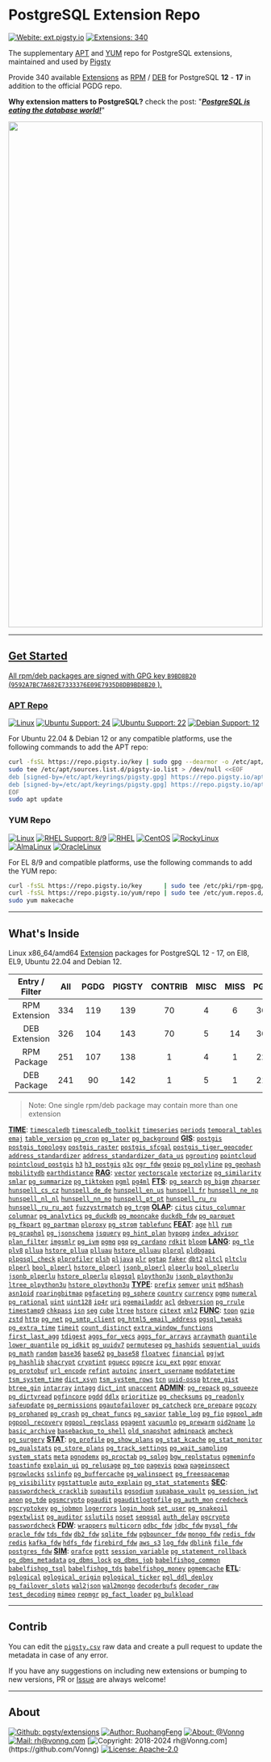 # PostgreSQL Extension Repo

[![Webite: ext.pigsty.io](https://img.shields.io/badge/website-ext.pigsty.io-slategray?style=flat&logo=cilium&logoColor=white)](https://ext.pigsty.io)
[![Extensions: 340](https://img.shields.io/badge/extensions-340-%233E668F?style=flat&logo=postgresql&logoColor=white&labelColor=3E668F)](https://pigsty.io/docs/pgext/list)

The supplementary [APT](#apt-repo) and [YUM](#yum-repo) repo for PostgreSQL extensions, maintained and used by [Pigsty](https://pigsty.io)

Provide 340 available [Extensions](/list) as [RPM](/rpm) / [DEB](/deb) for PostgreSQL **12** - **17** in addition to the official PGDG repo.

**Why extension matters to PostgreSQL?** check the post: "[***PostgreSQL is eating the database world!***](https://medium.com/@fengruohang/postgres-is-eating-the-database-world-157c204dcfc4)"

<a href="https://medium.com/@fengruohang/postgres-is-eating-the-database-world-157c204dcfc4"><img src="https://pigsty.io/img/pigsty/ecosystem.jpg" style="max-width: 1000px; max-height: 1000px; width: 100%; height: auto;">


-------

## Get Started

All rpm/deb packages are signed with GPG key `B9BD8B20` (`9592A7BC7A682E7333376E09E7935D8DB9BD8B20` ).

### APT Repo

[![Linux](https://img.shields.io/badge/Linux-x86_64-%23FCC624?style=flat&logo=linux&labelColor=FCC624&logoColor=black)](https://pigsty.io/docs/node)
[![Ubuntu Support: 24](https://img.shields.io/badge/Ubuntu-24/noble-%23E95420?style=flat&logo=ubuntu&logoColor=%23E95420)](https://pigsty.io/docs/pgext/list/deb/)
[![Ubuntu Support: 22](https://img.shields.io/badge/Ubuntu-22/jammy-%23E95420?style=flat&logo=ubuntu&logoColor=%23E95420)](https://pigsty.io/docs/pgext/list/deb/)
[![Debian Support: 12](https://img.shields.io/badge/Debian-12/bookworm-%23A81D33?style=flat&logo=debian&logoColor=%23A81D33)](https://pigsty.io/docs/reference/compatibility/)

For Ubuntu 22.04 & Debian 12 or any compatible platforms, use the following commands to add the APT repo:

```bash
curl -fsSL https://repo.pigsty.io/key | sudo gpg --dearmor -o /etc/apt/keyrings/pigsty.gpg
sudo tee /etc/apt/sources.list.d/pigsty-io.list > /dev/null <<EOF
deb [signed-by=/etc/apt/keyrings/pigsty.gpg] https://repo.pigsty.io/apt/infra generic main 
deb [signed-by=/etc/apt/keyrings/pigsty.gpg] https://repo.pigsty.io/apt/pgsql/$(lsb_release -cs) $(lsb_release -cs) main
EOF
sudo apt update
```

### YUM Repo

[![Linux](https://img.shields.io/badge/Linux-x86_64-%23FCC624?style=flat&logo=linux&labelColor=FCC624&logoColor=black)](https://pigsty.io/docs/node)
[![RHEL Support: 8/9](https://img.shields.io/badge/EL-7/8/9-red?style=flat&logo=redhat&logoColor=red)](https://pigsty.io/docs/pgext/list/rpm/)
[![RHEL](https://img.shields.io/badge/RHEL-slategray?style=flat&logo=redhat&logoColor=red)](https://pigsty.io/docs/pgext/list/rpm/)
[![CentOS](https://img.shields.io/badge/CentOS-slategray?style=flat&logo=centos&logoColor=%23262577)](https://almalinux.org/)
[![RockyLinux](https://img.shields.io/badge/RockyLinux-slategray?style=flat&logo=rockylinux&logoColor=%2310B981)](https://almalinux.org/)
[![AlmaLinux](https://img.shields.io/badge/AlmaLinux-slategray?style=flat&logo=almalinux&logoColor=black)](https://almalinux.org/)
[![OracleLinux](https://img.shields.io/badge/OracleLinux-slategray?style=flat&logo=oracle&logoColor=%23F80000)](https://almalinux.org/)

For EL 8/9 and compatible platforms, use the following commands to add the YUM repo:

```bash
curl -fsSL https://repo.pigsty.io/key      | sudo tee /etc/pki/rpm-gpg/RPM-GPG-KEY-pigsty >/dev/null  # add gpg key
curl -fsSL https://repo.pigsty.io/yum/repo | sudo tee /etc/yum.repos.d/pigsty.repo        >/dev/null  # add repo file
sudo yum makecache
```

-------

## What's Inside

Linux x86_64/amd64 [Extension](/list) packages for PostgreSQL 12 - 17, on El8, EL9, Ubuntu 22.04 and Debian 12.

|Entry / Filter | All | PGDG | PIGSTY | CONTRIB | MISC | MISS | PG17 | PG16 | PG15 | PG14 | PG13 | PG12|
|:----:|:----:|:----:|:----:|:----:|:----:|:----:|:----:|:----:|:----:|:----:|:----:|:----:|
| RPM Extension | 334 | 119 | 139 | 70 | 4 | 6 | 301 | 330 | 333 | 319 | 307 | 294 |
| DEB Extension | 326 | 104 | 143 | 70 | 5 | 14 | 302 | 322 | 325 | 316 | 303 | 293 |
| RPM Package | 251 | 107 | 138 | 1 | 4 | 1 | 220 | 247 | 250 | 239 | 229 | 216 |
| DEB Package | 241 | 90 | 142 | 1 | 5 | 1 | 218 | 237 | 240 | 234 | 223 | 213 |



> Note: One single rpm/deb package may contain more than one extension

[**TIME**](/time): [`timescaledb`](/timescaledb) [`timescaledb_toolkit`](/timescaledb_toolkit) [`timeseries`](/timeseries) [`periods`](/periods) [`temporal_tables`](/temporal_tables) [`emaj`](/emaj) [`table_version`](/table_version) [`pg_cron`](/pg_cron) [`pg_later`](/pg_later) [`pg_background`](/pg_background)
[**GIS**](/gis): [`postgis`](/postgis) [`postgis_topology`](/postgis_topology) [`postgis_raster`](/postgis_raster) [`postgis_sfcgal`](/postgis_sfcgal) [`postgis_tiger_geocoder`](/postgis_tiger_geocoder) [`address_standardizer`](/address_standardizer) [`address_standardizer_data_us`](/address_standardizer_data_us) [`pgrouting`](/pgrouting) [`pointcloud`](/pointcloud) [`pointcloud_postgis`](/pointcloud_postgis) [`h3`](/h3) [`h3_postgis`](/h3_postgis) [`q3c`](/q3c) [`ogr_fdw`](/ogr_fdw) [`geoip`](/geoip) [`pg_polyline`](/pg_polyline) [`pg_geohash`](/pg_geohash) [`mobilitydb`](/mobilitydb) [`earthdistance`](/earthdistance)
[**RAG**](/rag): [`vector`](/vector) [`vectorscale`](/vectorscale) [`vectorize`](/vectorize) [`pg_similarity`](/pg_similarity) [`smlar`](/smlar) [`pg_summarize`](/pg_summarize) [`pg_tiktoken`](/pg_tiktoken) [`pgml`](/pgml) [`pg4ml`](/pg4ml)
[**FTS**](/fts): [`pg_search`](/pg_search) [`pg_bigm`](/pg_bigm) [`zhparser`](/zhparser) [`hunspell_cs_cz`](/hunspell_cs_cz) [`hunspell_de_de`](/hunspell_de_de) [`hunspell_en_us`](/hunspell_en_us) [`hunspell_fr`](/hunspell_fr) [`hunspell_ne_np`](/hunspell_ne_np) [`hunspell_nl_nl`](/hunspell_nl_nl) [`hunspell_nn_no`](/hunspell_nn_no) [`hunspell_pt_pt`](/hunspell_pt_pt) [`hunspell_ru_ru`](/hunspell_ru_ru) [`hunspell_ru_ru_aot`](/hunspell_ru_ru_aot) [`fuzzystrmatch`](/fuzzystrmatch) [`pg_trgm`](/pg_trgm)
[**OLAP**](/olap): [`citus`](/citus) [`citus_columnar`](/citus_columnar) [`columnar`](/columnar) [`pg_analytics`](/pg_analytics) [`pg_duckdb`](/pg_duckdb) [`pg_mooncake`](/pg_mooncake) [`duckdb_fdw`](/duckdb_fdw) [`pg_parquet`](/pg_parquet) [`pg_fkpart`](/pg_fkpart) [`pg_partman`](/pg_partman) [`plproxy`](/plproxy) [`pg_strom`](/pg_strom) [`tablefunc`](/tablefunc)
[**FEAT**](/feat): [`age`](/age) [`hll`](/hll) [`rum`](/rum) [`pg_graphql`](/pg_graphql) [`pg_jsonschema`](/pg_jsonschema) [`jsquery`](/jsquery) [`pg_hint_plan`](/pg_hint_plan) [`hypopg`](/hypopg) [`index_advisor`](/index_advisor) [`plan_filter`](/plan_filter) [`imgsmlr`](/imgsmlr) [`pg_ivm`](/pg_ivm) [`pgmq`](/pgmq) [`pgq`](/pgq) [`pg_cardano`](/pg_cardano) [`rdkit`](/rdkit) [`bloom`](/bloom)
[**LANG**](/lang): [`pg_tle`](/pg_tle) [`plv8`](/plv8) [`pllua`](/pllua) [`hstore_pllua`](/hstore_pllua) [`plluau`](/plluau) [`hstore_plluau`](/hstore_plluau) [`plprql`](/plprql) [`pldbgapi`](/pldbgapi) [`plpgsql_check`](/plpgsql_check) [`plprofiler`](/plprofiler) [`plsh`](/plsh) [`pljava`](/pljava) [`plr`](/plr) [`pgtap`](/pgtap) [`faker`](/faker) [`dbt2`](/dbt2) [`pltcl`](/pltcl) [`pltclu`](/pltclu) [`plperl`](/plperl) [`bool_plperl`](/bool_plperl) [`hstore_plperl`](/hstore_plperl) [`jsonb_plperl`](/jsonb_plperl) [`plperlu`](/plperlu) [`bool_plperlu`](/bool_plperlu) [`jsonb_plperlu`](/jsonb_plperlu) [`hstore_plperlu`](/hstore_plperlu) [`plpgsql`](/plpgsql) [`plpython3u`](/plpython3u) [`jsonb_plpython3u`](/jsonb_plpython3u) [`ltree_plpython3u`](/ltree_plpython3u) [`hstore_plpython3u`](/hstore_plpython3u)
[**TYPE**](/type): [`prefix`](/prefix) [`semver`](/semver) [`unit`](/unit) [`md5hash`](/md5hash) [`asn1oid`](/asn1oid) [`roaringbitmap`](/roaringbitmap) [`pgfaceting`](/pgfaceting) [`pg_sphere`](/pg_sphere) [`country`](/country) [`currency`](/currency) [`pgmp`](/pgmp) [`numeral`](/numeral) [`pg_rational`](/pg_rational) [`uint`](/uint) [`uint128`](/uint128) [`ip4r`](/ip4r) [`uri`](/uri) [`pgemailaddr`](/pgemailaddr) [`acl`](/acl) [`debversion`](/debversion) [`pg_rrule`](/pg_rrule) [`timestamp9`](/timestamp9) [`chkpass`](/chkpass) [`isn`](/isn) [`seg`](/seg) [`cube`](/cube) [`ltree`](/ltree) [`hstore`](/hstore) [`citext`](/citext) [`xml2`](/xml2)
[**FUNC**](/func): [`topn`](/topn) [`gzip`](/gzip) [`zstd`](/zstd) [`http`](/http) [`pg_net`](/pg_net) [`pg_smtp_client`](/pg_smtp_client) [`pg_html5_email_address`](/pg_html5_email_address) [`pgsql_tweaks`](/pgsql_tweaks) [`pg_extra_time`](/pg_extra_time) [`timeit`](/timeit) [`count_distinct`](/count_distinct) [`extra_window_functions`](/extra_window_functions) [`first_last_agg`](/first_last_agg) [`tdigest`](/tdigest) [`aggs_for_vecs`](/aggs_for_vecs) [`aggs_for_arrays`](/aggs_for_arrays) [`arraymath`](/arraymath) [`quantile`](/quantile) [`lower_quantile`](/lower_quantile) [`pg_idkit`](/pg_idkit) [`pg_uuidv7`](/pg_uuidv7) [`permuteseq`](/permuteseq) [`pg_hashids`](/pg_hashids) [`sequential_uuids`](/sequential_uuids) [`pg_math`](/pg_math) [`random`](/random) [`base36`](/base36) [`base62`](/base62) [`pg_base58`](/pg_base58) [`floatvec`](/floatvec) [`financial`](/financial) [`pgjwt`](/pgjwt) [`pg_hashlib`](/pg_hashlib) [`shacrypt`](/shacrypt) [`cryptint`](/cryptint) [`pguecc`](/pguecc) [`pgpcre`](/pgpcre) [`icu_ext`](/icu_ext) [`pgqr`](/pgqr) [`envvar`](/envvar) [`pg_protobuf`](/pg_protobuf) [`url_encode`](/url_encode) [`refint`](/refint) [`autoinc`](/autoinc) [`insert_username`](/insert_username) [`moddatetime`](/moddatetime) [`tsm_system_time`](/tsm_system_time) [`dict_xsyn`](/dict_xsyn) [`tsm_system_rows`](/tsm_system_rows) [`tcn`](/tcn) [`uuid-ossp`](/uuid-ossp) [`btree_gist`](/btree_gist) [`btree_gin`](/btree_gin) [`intarray`](/intarray) [`intagg`](/intagg) [`dict_int`](/dict_int) [`unaccent`](/unaccent)
[**ADMIN**](/admin): [`pg_repack`](/pg_repack) [`pg_squeeze`](/pg_squeeze) [`pg_dirtyread`](/pg_dirtyread) [`pgfincore`](/pgfincore) [`pgdd`](/pgdd) [`ddlx`](/ddlx) [`prioritize`](/prioritize) [`pg_checksums`](/pg_checksums) [`pg_readonly`](/pg_readonly) [`safeupdate`](/safeupdate) [`pg_permissions`](/pg_permissions) [`pgautofailover`](/pgautofailover) [`pg_catcheck`](/pg_catcheck) [`pre_prepare`](/pre_prepare) [`pgcozy`](/pgcozy) [`pg_orphaned`](/pg_orphaned) [`pg_crash`](/pg_crash) [`pg_cheat_funcs`](/pg_cheat_funcs) [`pg_savior`](/pg_savior) [`table_log`](/table_log) [`pg_fio`](/pg_fio) [`pgpool_adm`](/pgpool_adm) [`pgpool_recovery`](/pgpool_recovery) [`pgpool_regclass`](/pgpool_regclass) [`pgagent`](/pgagent) [`vacuumlo`](/vacuumlo) [`pg_prewarm`](/pg_prewarm) [`oid2name`](/oid2name) [`lo`](/lo) [`basic_archive`](/basic_archive) [`basebackup_to_shell`](/basebackup_to_shell) [`old_snapshot`](/old_snapshot) [`adminpack`](/adminpack) [`amcheck`](/amcheck) [`pg_surgery`](/pg_surgery)
[**STAT**](/stat): [`pg_profile`](/pg_profile) [`pg_show_plans`](/pg_show_plans) [`pg_stat_kcache`](/pg_stat_kcache) [`pg_stat_monitor`](/pg_stat_monitor) [`pg_qualstats`](/pg_qualstats) [`pg_store_plans`](/pg_store_plans) [`pg_track_settings`](/pg_track_settings) [`pg_wait_sampling`](/pg_wait_sampling) [`system_stats`](/system_stats) [`meta`](/meta) [`pgnodemx`](/pgnodemx) [`pg_proctab`](/pg_proctab) [`pg_sqlog`](/pg_sqlog) [`bgw_replstatus`](/bgw_replstatus) [`pgmeminfo`](/pgmeminfo) [`toastinfo`](/toastinfo) [`explain_ui`](/explain_ui) [`pg_relusage`](/pg_relusage) [`pg_top`](/pg_top) [`pagevis`](/pagevis) [`powa`](/powa) [`pageinspect`](/pageinspect) [`pgrowlocks`](/pgrowlocks) [`sslinfo`](/sslinfo) [`pg_buffercache`](/pg_buffercache) [`pg_walinspect`](/pg_walinspect) [`pg_freespacemap`](/pg_freespacemap) [`pg_visibility`](/pg_visibility) [`pgstattuple`](/pgstattuple) [`auto_explain`](/auto_explain) [`pg_stat_statements`](/pg_stat_statements)
[**SEC**](/sec): [`passwordcheck_cracklib`](/passwordcheck_cracklib) [`supautils`](/supautils) [`pgsodium`](/pgsodium) [`supabase_vault`](/supabase_vault) [`pg_session_jwt`](/pg_session_jwt) [`anon`](/anon) [`pg_tde`](/pg_tde) [`pgsmcrypto`](/pgsmcrypto) [`pgaudit`](/pgaudit) [`pgauditlogtofile`](/pgauditlogtofile) [`pg_auth_mon`](/pg_auth_mon) [`credcheck`](/credcheck) [`pgcryptokey`](/pgcryptokey) [`pg_jobmon`](/pg_jobmon) [`logerrors`](/logerrors) [`login_hook`](/login_hook) [`set_user`](/set_user) [`pg_snakeoil`](/pg_snakeoil) [`pgextwlist`](/pgextwlist) [`pg_auditor`](/pg_auditor) [`sslutils`](/sslutils) [`noset`](/noset) [`sepgsql`](/sepgsql) [`auth_delay`](/auth_delay) [`pgcrypto`](/pgcrypto) [`passwordcheck`](/passwordcheck)
[**FDW**](/fdw): [`wrappers`](/wrappers) [`multicorn`](/multicorn) [`odbc_fdw`](/odbc_fdw) [`jdbc_fdw`](/jdbc_fdw) [`mysql_fdw`](/mysql_fdw) [`oracle_fdw`](/oracle_fdw) [`tds_fdw`](/tds_fdw) [`db2_fdw`](/db2_fdw) [`sqlite_fdw`](/sqlite_fdw) [`pgbouncer_fdw`](/pgbouncer_fdw) [`mongo_fdw`](/mongo_fdw) [`redis_fdw`](/redis_fdw) [`redis`](/redis) [`kafka_fdw`](/kafka_fdw) [`hdfs_fdw`](/hdfs_fdw) [`firebird_fdw`](/firebird_fdw) [`aws_s3`](/aws_s3) [`log_fdw`](/log_fdw) [`dblink`](/dblink) [`file_fdw`](/file_fdw) [`postgres_fdw`](/postgres_fdw)
[**SIM**](/sim): [`orafce`](/orafce) [`pgtt`](/pgtt) [`session_variable`](/session_variable) [`pg_statement_rollback`](/pg_statement_rollback) [`pg_dbms_metadata`](/pg_dbms_metadata) [`pg_dbms_lock`](/pg_dbms_lock) [`pg_dbms_job`](/pg_dbms_job) [`babelfishpg_common`](/babelfishpg_common) [`babelfishpg_tsql`](/babelfishpg_tsql) [`babelfishpg_tds`](/babelfishpg_tds) [`babelfishpg_money`](/babelfishpg_money) [`pgmemcache`](/pgmemcache)
[**ETL**](/etl): [`pglogical`](/pglogical) [`pglogical_origin`](/pglogical_origin) [`pglogical_ticker`](/pglogical_ticker) [`pgl_ddl_deploy`](/pgl_ddl_deploy) [`pg_failover_slots`](/pg_failover_slots) [`wal2json`](/wal2json) [`wal2mongo`](/wal2mongo) [`decoderbufs`](/decoderbufs) [`decoder_raw`](/decoder_raw) [`test_decoding`](/test_decoding) [`mimeo`](/mimeo) [`repmgr`](/repmgr) [`pg_fact_loader`](/pg_fact_loader) [`pg_bulkload`](/pg_bulkload)

----------------

## Contrib

You can edit the [`pigsty.csv`](https://github.com/pgsty/extension/blob/main/data/pigsty.csv) raw data and create a pull
request to update the metadata in case of any error.

If you have any suggestions on including new extensions or bumping to new versions, PR
or [Issue](https://github.com/pgsty/extension/issues/new) are always welcome!



----------------

## About

[![Github: pgsty/extensions](https://img.shields.io/badge/GitHub-pgsty/extensions-slategray?style=flat&logo=github&logoColor=black)](https://github.com/pgsty/extensions)
[![Author: RuohangFeng](https://img.shields.io/badge/Author-Ruohang_Feng-steelblue?style=flat)](https://vonng.com/)
[![About: @Vonng](https://img.shields.io/badge/%40Vonng-steelblue?style=flat)](https://vonng.com/en/)
[![Mail: rh@vonng.com](https://img.shields.io/badge/rh%40vonng.com-steelblue?style=flat)](mailto:rh@vonng.com)
[![Copyright: 2018-2024 rh@Vonng.com](https://img.shields.io/badge/Copyright-2018--2024_(rh%40vonng.com)-red?logo=c&color=steelblue)](https://github.com/Vonng)
[![License: Apache-2.0](https://img.shields.io/badge/License-Apache--2.0-steelblue?style=flat&logo=opensourceinitiative&logoColor=green)](https://pigsty.io/docs/about/license/)
